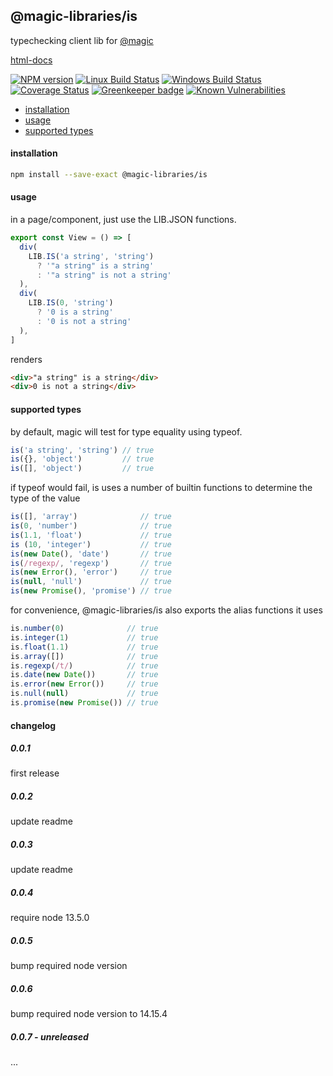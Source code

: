 ## @magic-libraries/is

typechecking client lib for
[@magic](https://magic.github.io/core)

[html-docs](https://magic-libraries.github.io/is)

[![NPM version][npm-image]][npm-url]
[![Linux Build Status][travis-image]][travis-url]
[![Windows Build Status][appveyor-image]][appveyor-url]
[![Coverage Status][coveralls-image]][coveralls-url]
[![Greenkeeper badge][greenkeeper-image]][greenkeeper-url]
[![Known Vulnerabilities][snyk-image]][snyk-url]

[npm-image]: https://img.shields.io/npm/v/@magic-libraries/is.svg
[npm-url]: https://www.npmjs.com/package/@magic-libraries/is
[travis-image]: https://img.shields.io/travis/com/magic-libraries/is/master
[travis-url]: https://travis-ci.com/magic-libraries/is
[appveyor-image]: https://img.shields.io/appveyor/ci/magiclibraries/is/master.svg
[appveyor-url]: https://ci.appveyor.com/project/magiclibraries/is/branch/master
[coveralls-image]: https://coveralls.io/repos/github/magic-libraries/is/badge.svg
[coveralls-url]: https://coveralls.io/github/magic-libraries/is
[greenkeeper-image]: https://badges.greenkeeper.io/magic-libraries/is.svg
[greenkeeper-url]: https://badges.greenkeeper.io/magic-libraries/is.svg
[snyk-image]: https://snyk.io/test/github/magic-libraries/is/badge.svg
[snyk-url]: https://snyk.io/test/github/magic-libraries/is

* [installation](#install)
* [usage](#usage)
* [supported types](#types)


#### <a name="install"></a>installation
```bash
npm install --save-exact @magic-libraries/is
```

#### <a name="usage"></a>usage
in a page/component, just use the LIB.JSON functions.
```javascript
export const View = () => [
  div(
    LIB.IS('a string', 'string')
      ? '"a string" is a string'
      : '"a string" is not a string'
  ),
  div(
    LIB.IS(0, 'string')
      ? '0 is a string'
      : '0 is not a string'
  ),
]
```
renders
```html
<div>"a string" is a string</div>
<div>0 is not a string</div>
```

#### <a name="types"></a>supported types
by default, magic will test for type equality using typeof.
```javascript
is('a string', 'string') // true
is({}, 'object')         // true
is([], 'object')         // true
```

if typeof would fail, is uses a number of builtin functions to determine the type of the value
```javascript
is([], 'array')              // true
is(0, 'number')              // true
is(1.1, 'float')             // true
is (10, 'integer')           // true
is(new Date(), 'date')       // true
is(/regexp/, 'regexp')       // true
is(new Error(), 'error')     // true
is(null, 'null')             // true
is(new Promise(), 'promise') // true
```

for convenience, @magic-libraries/is also exports the alias functions it uses
```javascript
is.number(0)              // true
is.integer(1)             // true
is.float(1.1)             // true
is.array([])              // true
is.regexp(/t/)            // true
is.date(new Date())       // true
is.error(new Error())     // true
is.null(null)             // true
is.promise(new Promise()) // true
```

#### changelog
##### 0.0.1
first release

##### 0.0.2
update readme

##### 0.0.3
update readme

##### 0.0.4
require node 13.5.0

##### 0.0.5
bump required node version

##### 0.0.6 
bump required node version to 14.15.4

##### 0.0.7 - unreleased
...
